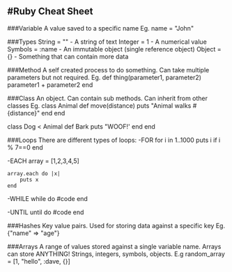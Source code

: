 #Ruby Cheat Sheet
---
###Variable
A value saved to a specific name
Eg. name = "John"

###Types
String = "" - A string of text
Integer = 1 - A numerical value
Symbols = :name - An immutable object (single reference object)
Object = {} - Something that can contain more data

###Method
A self created process to do something. Can take multiple parameters but not required.
Eg.
def thing(parameter1, parameter2)
    parameter1 + parameter2
end

###Class
An object. Can contain sub methods. Can inherit from other classes
Eg.
class Animal 
    def move(distance)
        puts "Animal walks #{distance}"
    end
end

class Dog < Animal
    def Bark
        puts "WOOF!'
    end
end

###Loops
There are different types of loops:
-FOR
    for i in 1..1000
        puts i if i % 7==0
    end

-EACH
    array = [1,2,3,4,5]

    array.each do |x|
        puts x
    end

-WHILE
    while <conditional> do
        #code
    end

-UNTIL
    until <conditional> do
        #code
    end

###Hashes
Key value pairs. Used for storing data against a specific key
Eg.
{"name" => "age"}

###Arrays
A range of values stored against a single variable name. Arrays can store ANYTHING! Strings, integers, symbols, objects.
E.g
random_array = [1, "hello", :dave, {}]

